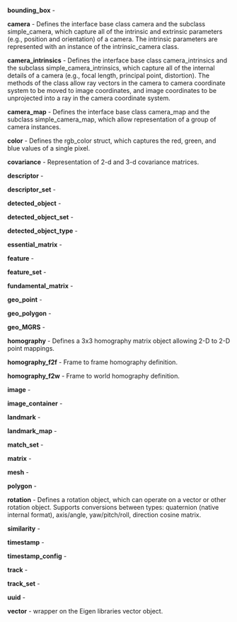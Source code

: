 **bounding_box** - 

**camera** - Defines the interface base class camera and the subclass simple_camera, which capture all of the intrinsic and extrinsic parameters (e.g., position and orientation) of a camera. The intrinsic parameters are represented with an instance of the intrinsic_camera class.

**camera_intrinsics** - Defines the interface base class camera_intrinsics and the subclass simple_camera_intrinsics, which capture all of the internal details of a camera (e.g., focal length, principal point, distortion). The methods of the class allow ray vectors in the camera to camera coordinate system to be moved to image coordinates, and image coordinates to be unprojected into a ray in the camera coordinate system.

**camera_map** - Defines the interface base class camera_map and the subclass simple_camera_map, which allow representation of a group of camera instances.

**color** - Defines the rgb_color struct, which captures the red, green, and blue values of a single pixel.

**covariance** - Representation of 2-d and 3-d covariance matrices.

**descriptor** - 

**descriptor_set** - 

**detected_object** - 

**detected_object_set** - 

**detected_object_type** - 

**essential_matrix** - 

**feature** - 

**feature_set** - 

**fundamental_matrix** - 

**geo_point** - 

**geo_polygon** - 

**geo_MGRS** - 

**homography** - Defines a 3x3 homography matrix object allowing 2-D to 2-D point mappings.

**homography_f2f** - Frame to frame homography definition.

**homography_f2w** - Frame to world homography definition.

**image** - 

**image_container** - 

**landmark** - 

**landmark_map** - 

**match_set** - 

**matrix** - 

**mesh** - 

**polygon** - 

**rotation** - Defines a rotation object, which can operate on a vector or other rotation object. Supports conversions between types: quaternion (native internal format), axis/angle, yaw/pitch/roll, direction cosine matrix.

**similarity** - 

**timestamp** - 

**timestamp_config** - 

**track** - 

**track_set** - 

**uuid** - 

**vector** - wrapper on the Eigen libraries vector object.
